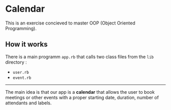 # Calendar

This is an exercise concieved to master OOP (Object Oriented Programming).

## How it works

There is a main programm `app.rb` that calls two class files from the `lib` directory :

- `user.rb`
- `event.rb`

---

The main idea is that our app is a **calendar** that allows the user to book meetings or
other events with a proper starting date, duration, number of attendants and labels.

